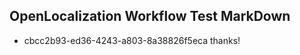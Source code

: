 ## OpenLocalization Workflow Test MarkDown
* cbcc2b93-ed36-4243-a803-8a38826f5eca 
thanks!<!--HONumber=Mar16_HO4-->
